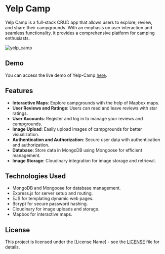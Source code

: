 # Yelp Camp

Yelp Camp is a full-stack CRUD app that allows users to explore, review, and share their campgrounds. With an emphasis on user interaction and seamless functionality, it provides a comprehensive platform for camping enthusiasts.

![yelp_camp](https://github.com/somayehva/yelp-camp/blob/main/yelp-camp.png)

## Demo

You can access the live demo of Yelp-Camp [here](http://yelpcamp.somayeh.me/).


## Features

- **Interactive Maps**: Explore campgrounds with the help of Mapbox maps.
- **User Reviews and Ratings**: Users can read and leave reviews with star ratings.
- **User Accounts**: Register and log in to manage your reviews and campgrounds.
- **Image Upload**: Easily upload images of campgrounds for better visualization.
- **Authentication and Authorization**: Secure user data with authentication and authorization.
- **Database**: Store data in MongoDB using Mongoose for efficient management.
- **Image Storage**: Cloudinary integration for image storage and retrieval.

## Technologies Used

- MongoDB and Mongoose for database management.
- Express.js for server setup and routing.
- EJS for templating dynamic web pages.
- Bcrypt for secure password hashing.
- Cloudinary for image uploads and storage.
- Mapbox for interactive maps.


## License

This project is licensed under the [License Name] - see the [LICENSE](LICENSE) file for details.

